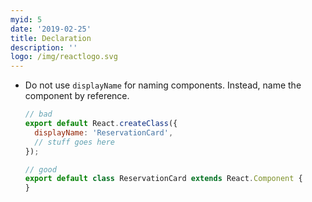 ```yaml
---
myid: 5
date: '2019-02-25'
title: Declaration
description: ''
logo: /img/reactlogo.svg
---
```



- Do not use `displayName` for naming components. Instead, name the component by reference.

  ```jsx
  // bad
  export default React.createClass({
    displayName: 'ReservationCard',
    // stuff goes here
  });

  // good
  export default class ReservationCard extends React.Component {
  }
  ```